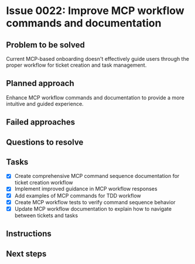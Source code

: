 # Issue 0022: Improve MCP workflow commands and documentation

## Problem to be solved
Current MCP-based onboarding doesn&#x27;t effectively guide users through the proper workflow for ticket creation and task management.

## Planned approach
Enhance MCP workflow commands and documentation to provide a more intuitive and guided experience.

## Failed approaches


## Questions to resolve


## Tasks
- [x] Create comprehensive MCP command sequence documentation for ticket creation workflow
- [x] Implement improved guidance in MCP workflow responses
- [x] Add examples of MCP commands for TDD workflow
- [x] Create MCP workflow tests to verify command sequence behavior
- [x] Update MCP workflow documentation to explain how to navigate between tickets and tasks

## Instructions


## Next steps


